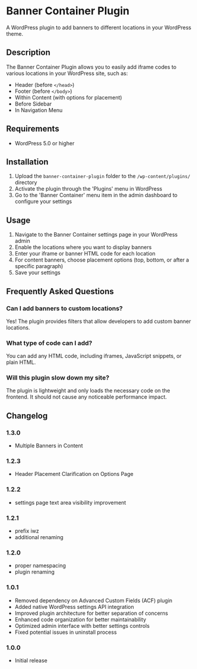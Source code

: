 # Banner Container Plugin

A WordPress plugin to add banners to different locations in your WordPress theme.

## Description

The Banner Container Plugin allows you to easily add iframe codes to various locations in your WordPress site, such as:

- Header (before `</head>`)
- Footer (before `</body>`)
- Within Content (with options for placement)
- Before Sidebar
- In Navigation Menu

## Requirements

- WordPress 5.0 or higher

## Installation

1. Upload the `banner-container-plugin` folder to the `/wp-content/plugins/` directory
2. Activate the plugin through the 'Plugins' menu in WordPress
3. Go to the 'Banner Container' menu item in the admin dashboard to configure your settings

## Usage

1. Navigate to the Banner Container settings page in your WordPress admin
2. Enable the locations where you want to display banners
3. Enter your iframe or banner HTML code for each location
4. For content banners, choose placement options (top, bottom, or after a specific paragraph)
5. Save your settings

## Frequently Asked Questions

### Can I add banners to custom locations?

Yes! The plugin provides filters that allow developers to add custom banner locations.

### What type of code can I add?

You can add any HTML code, including iframes, JavaScript snippets, or plain HTML.

### Will this plugin slow down my site?

The plugin is lightweight and only loads the necessary code on the frontend. It should not cause any noticeable performance impact.

## Changelog

### 1.3.0
* Multiple Banners in Content

### 1.2.3
* Header Placement Clarification on Options Page
### 1.2.2
* settings page text area visibility improvement
### 1.2.1
* prefix iwz
* additional renaming

### 1.2.0
* proper namespacing
* plugin renaming

### 1.0.1
* Removed dependency on Advanced Custom Fields (ACF) plugin
* Added native WordPress settings API integration
* Improved plugin architecture for better separation of concerns
* Enhanced code organization for better maintainability
* Optimized admin interface with better settings controls
* Fixed potential issues in uninstall process

### 1.0.0
* Initial release

